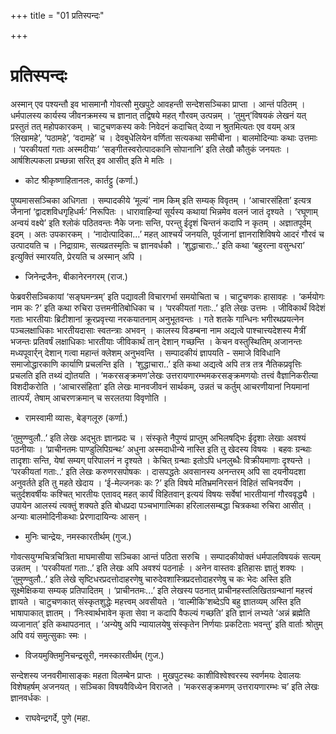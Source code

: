 +++
title = "01 प्रतिस्पन्दः"

+++
# प्रतिस्पन्दः

अस्मान् एव पश्यन्तौ इव भासमानौ गोवत्सौ मुखपुटे आवहन्ती सन्देशसञ्चिका प्राप्ता । आन्तं पठितम् । धर्मपालस्य कार्यस्य जीवनक्रमस्य च ज्ञानात् तद्विषये महत् गौरवम् उत्पन्नम् । ‘तुमुन्’विषयकं लेखनं यत् प्रस्तुतं तत् महोपकारकम् । चाटुचणकस्य कवेः निवेदनं कदाचित् देव्या न श्रुतमित्यतः एव वयम् अत्र ‘लिखामहे’, ‘पठामहे’, ‘वदामहे’ च । देवबुधेलियेन वर्णिता सत्यकथा समीचीना । बालमोदिन्याः कथाः उत्तमाः । ‘परकीयतां गताः अस्मदीयाः’ ‘सङ्गीतस्वरोत्पादकानि सोपानानि’ इति लेखौ कौतुकं जनयतः । आर्षशिल्पकला प्रच्छन्ना सरित् इव आसीत् इति मे मतिः ।

- कोट श्रीकृष्णाहितानलः, कार्तट्टु (कर्णा.)

पुष्यमाससञ्चिका अधिगता । सम्पादकीये ‘मूल्यं’ नाम किम् इति सम्यक् विवृतम् । ‘आचारसंहिता’ इत्यत्र जैनानां ‘द्वादशविधगृहिधर्मः’ निरूपितः । धारावाहिन्यां सूर्यस्य कथायां भिन्नमेव वलनं जातं दृश्यते । ‘रघूणाम् अन्वयं वक्ष्ये’ इति श्लोकं पठितवन्तः नैके जनाः सन्ति, परन्तु ईदृशं चिन्तनं कदापि न कृतम् । अज्ञातपूर्वम् इदम् । अतः उपकारकम् । ‘नादोत्पादिका...’ महत् आश्चर्यं जनयति, पूर्वजानां ज्ञानराशिविषये आदरं गौरवं च उत्पादयति च । निद्राग्रामः, सत्यव्रतस्मृतिः च ज्ञानवर्धकौ । ‘शुद्धाचाराः..’ इति कथा ‘बहुरत्ना वसुन्धरा’ इत्युक्तिं स्मारयति, प्रेरयति च अस्मान् अपि ।

- जिनेन्द्रजैनः, बीकानेरनगरम् (राज.)

फेब्रवरीसञ्चिकायां ‘सङ्घमन्त्रम्’ इति पद्यावली विचारगर्भा समयोचिता च । चाटुचणकः हासावहः । ‘कर्मयोगः नाम कः ?’ इति कथा रुचिरा उत्तमनीतिबोधिका च । ‘परकीयतां गताः..’ इति लेखः उत्तमः । जीविकार्थं विदेशं गताः भारतीयाः ब्रिटीशानां क्रूरप्रवृत्त्या नरकयातनाम् अनुभूतवन्तः । गते शतके गान्धिनः भगीरथप्रयत्नेन पञ्चलक्षाधिकाः भारतीयदासाः स्वतन्त्राः अभवन् । कालस्य विडम्बना नाम अद्यत्वे पाश्चात्त्यदेशस्य मैत्रीं भजन्तः प्रतिवर्षं लक्षाधिकाः भारतीयाः जीविकार्थं तान् देशान् गच्छन्ति । केचन वस्तुस्थितिम् अजानन्तः मध्यपूवार्र्न् देशान् गत्वा महान्तं क्लेशम् अनुभवन्ति । सम्पादकीयं ज्ञापयति - समाजे विविधानि समाजोद्धारकाणि कार्याणि प्रचलन्ति इति । ‘शुद्धाचारा..’ इति कथा अद्यत्वे अपि तत्र तत्र नैतिकप्रवृत्तिः प्रचलति इति तथ्यं द्योतयति । ‘मकरसङ्क्रमण’लेखः उत्तरायणारम्भमकरसङ्क्रमणयोः तत्त्वं वैज्ञानिकरीत्या विशदीकरोति । ‘आचारसंहिता’ इति लेखः मानवजीवनं सार्थकम्, उन्नतं च कर्तुम् आचरणीयानां नियमानां तात्पर्यं, तेषाम् आचरणक्रमान् च सरलतया विवृणोति ।

- रामस्वामी व्यासः, बेङ्गलूरु (कर्णा.)

‘तुमुण्ण्वुलौ..’ इति लेखः अद्भुतः ज्ञानप्रदः च । संस्कृते नैपुण्यं प्राप्तुम् अभिलषद्भिः ईदृशाः लेखाः अवश्यं पठनीयाः । ‘प्राचीनतमः पाण्डुलिपिग्रन्थः’ अधुना अस्मदाधीन्ये नास्ति इति तु खेदस्य विषयः । बहवः ग्रन्थाः तादृशाः सन्ति, येषां सम्यग् परिपालनं न दृश्यते । केचित् ग्रन्थाः इतोऽपि धनलुब्धैः विक्रीयमाणाः दृश्यन्ते । ‘परकीयतां गताः..’ इति लेखः करुणरसपोषकः । दासपद्धतेः अवसानस्य अनन्तरम् अपि सा दयनीयदशा अनुवर्तते इति तु महते खेदाय । ‘ई-मेल्जनकः कः ?’ इति विषये मतिभ्रमनिरसनं विहितं सचिनवर्येण । चतुर्दशवर्षीयः कश्चित् भारतीयः एतावद् महत् कार्यं विहितवान् इत्ययं विषयः सर्वेषां भारतीयानां गौरववृद्ध्यै । उपायेन आलस्यं त्यक्तुं शक्यते इति बोधप्रदा पञ्चभागात्मिका हरिलालसम्बद्धा चित्रकथा रुचिरा आसीत् । अन्याः बालमोदिनीकथाः प्रेरणादायिन्यः आसन् ।

- मुनिः चान्द्रेयः, नमस्कारतीर्थम् (गुज.)

गोवत्सयुग्मचित्रचित्रिता माघमासीया सञ्चिका आन्तं पठिता सरुचि । सम्पादकीयोक्तं धर्मपालविषयकं सत्यम् उन्नतम् । ‘परकीयतां गताः..’ इति लेखः अपि अवश्यं पठनार्हः । अनेन वास्तवः इतिहासः ज्ञातुं शक्यः । ‘तुमुण्ण्वुलौ..’ इति लेखे सृष्टिधरप्रदत्तोदाहरणेषु चारुदेवशास्त्रिप्रदत्तोदाहरणेषु च कः भेदः अस्ति इति सूक्ष्मेक्षिकया सम्यक् प्रतिपादितम् । ‘प्राचीनतमः...’ इति लेखस्य पठनात् प्राचीनहस्तलिखितग्रन्थानां महत्त्वं ज्ञायते । चाटुचणकात् संस्कृतशुद्धेः महत्त्वम् अवसीयते । ‘वाल्मीकि’शब्देऽपि बहु ज्ञातव्यम् अस्ति इति भाषापाकात् ज्ञातम् । ‘निःस्वार्थभावेन कृता सेवा न कदापि वैफल्यं गच्छति’ इति ज्ञानं लभ्यते ‘अन्नं ब्रह्मेति व्यजानात्’ इति कथापठनात् । ‘अन्येषु अपि न्यायालयेषु संस्कृतेन निर्णयाः प्रकटिताः भवन्तु’ इति वार्ताः श्रोतुम् अपि वयं समुत्सुकाः स्मः ।

- विजयमुक्तिमुनिचन्द्रसूरी, नमस्कारतीर्थम् (गुज.)

सन्देशस्य जनवरीमासाङ्कः महता विलम्बेन प्राप्तः । मुखपुटस्थः काशीविश्वेश्वरस्य स्वर्णमयः देवालयः विशेषहर्षम् अजनयत् । सञ्चिका विषयवैविध्येन विराजते । ‘मकरसङ्क्रमणम् उत्तरायणारम्भः च’ इति लेखः ज्ञानवर्धकः ।

- राघवेन्द्रगर्दे, पुणे (महा.
